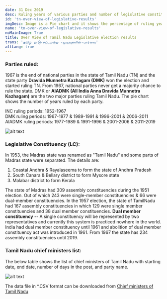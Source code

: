```yaml
---
date: 31 Dec 2019
desc: Ruling years of various parties and number of legislative constituency details
id: 'tn-over-view-of-legislative-results'
imgDesc: Image is a Pie chart and it shows the percentage of ruling years of various parties
name: 'tn-over-view-of-legislative-results'
noMainImage: True
title: Over View of Tamil Nadu Legislative election results
trans: 'தமிழ் நாடு-சட்டமன்ற -முடிவுகளின்-பார்வை'
altLang: true
---
```

<div>
    <adsbygoogle />
</div>
<Adsense
          data-ad-client="ca-pub-3042269102042405"
          data-ad-slot="1234567890"
/>

### Parties ruled:

1967 is the end of national parties in the state of Tamil Nadu (TN) and
the state party **Dravida Munnetra Kazhagam (DMK)** won the election and
started ruling TN. From 1967, national parties never get a majority
chance to rule the state. DMK or **AIADMK (All India Anna Dravida
Munnetra Kazhagam)** are the two major parties ruling Tamil Nadu. The
pie chart shows the number of years ruled by each party.

INC ruling periods: 1952-1967\
DMK ruling periods: 1967-1977 & 1989-1991 & 1996-2001 & 2006-2011\
AIADMK ruling periods: 1977-1989 & 1991-1996 & 2001-2006 & 2011-2019

<img src="/politics/tn-over-view-of-legislative-results_files/figure-markdown/tn-rulers-1.png" alt="alt text" class="blogs_image">

### Legislative Constituency (LC):

In 1953, the Madras state was renamed as "Tamil Nadu" and some parts of
Madras state were separated. The details are:

1.  Coastal Andhra & Rayalaseema to form the state of
    Andhra Pradesh
2.  South Canara & Bellary district to form Mysore state
3.  Malabar district to form Kerala

The state of Madras had 309 assembly constituencies during the 1951
election. Out of which 243 were single-member constituencies & 66 were
dual-member constituencies. In the 1957 election, the state of TamilNadu
had 167 assembly constituencies in which 129 were single member
constituencies and 38 dual member constituencies. **Dual member
constituency** -- A single constituency will be represented by two
representatives and currently this system is practiced nowhere in the
world. India had dual member constituency until 1961 and abolition of
dual member constituency act was introduced in 1961. From 1967 the state
has 234 assembly constituencies until 2019.

### Tamil Nadu chief ministers list:

The below table shows the list of chief ministers of Tamil Nadu with
starting date, end date, number of days in the post, and party name.

<img src="/politics/tn-over-view-of-legislative-results_files/figure-markdown/tn-chief-ministers-1.png" alt="alt text" class="blogs_image">
<!-- ![](/politics/tn-over-view-of-legislative-results_files/figure-markdown/tn-chief-ministers-1.png) -->

The data file in \*.CSV format can be downloaded from [Chief ministers of Tamil Nadu](http://thedatatalks.in/datas/politics/tn-chief-ministers.csv)

<style>

</style>